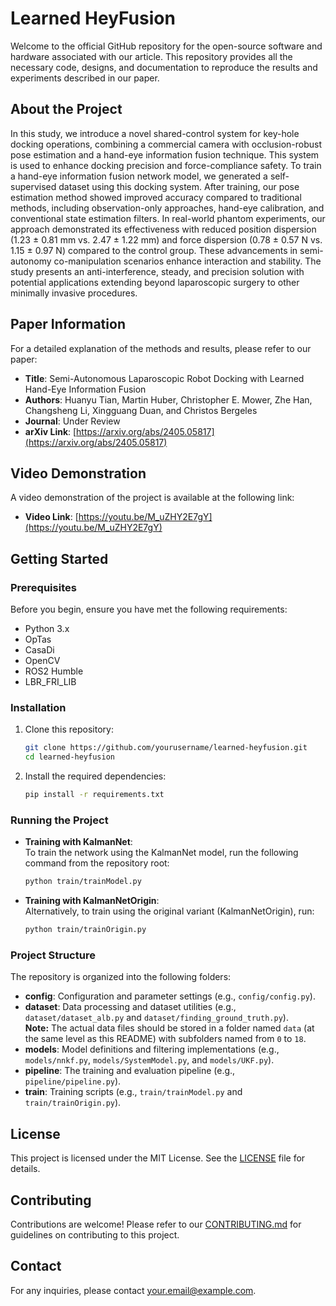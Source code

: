 # Learned HeyFusion

Welcome to the official GitHub repository for the open-source software and hardware associated with our article. This repository provides all the necessary code, designs, and documentation to reproduce the results and experiments described in our paper.

## About the Project

In this study, we introduce a novel shared-control system for key-hole docking operations, combining a commercial camera with occlusion-robust pose estimation and a hand-eye information fusion technique. This system is used to enhance docking precision and force-compliance safety. To train a hand-eye information fusion network model, we generated a self-supervised dataset using this docking system. After training, our pose estimation method showed improved accuracy compared to traditional methods, including observation-only approaches, hand-eye calibration, and conventional state estimation filters. In real-world phantom experiments, our approach demonstrated its effectiveness with reduced position dispersion (1.23 ± 0.81 mm vs. 2.47 ± 1.22 mm) and force dispersion (0.78 ± 0.57 N vs. 1.15 ± 0.97 N) compared to the control group. These advancements in semi-autonomy co-manipulation scenarios enhance interaction and stability. The study presents an anti-interference, steady, and precision solution with potential applications extending beyond laparoscopic surgery to other minimally invasive procedures.


## Paper Information

For a detailed explanation of the methods and results, please refer to our paper:

- **Title**: Semi-Autonomous Laparoscopic Robot Docking with Learned Hand-Eye Information Fusion
- **Authors**: Huanyu Tian, Martin Huber, Christopher E. Mower, Zhe Han, Changsheng Li, Xingguang Duan, and Christos Bergeles
- **Journal**: Under Review
- **arXiv Link**: [https://arxiv.org/abs/2405.05817](https://arxiv.org/abs/2405.05817)

## Video Demonstration

A video demonstration of the project is available at the following link:

- **Video Link**: [https://youtu.be/M_uZHY2E7gY](https://youtu.be/M_uZHY2E7gY)

## Getting Started

### Prerequisites

Before you begin, ensure you have met the following requirements:

- Python 3.x
- OpTas
- CasaDi
- OpenCV
- ROS2 Humble
- LBR_FRI_LIB

### Installation

1. Clone this repository:
    ```bash
    git clone https://github.com/yourusername/learned-heyfusion.git
    cd learned-heyfusion
    ```

2. Install the required dependencies:
    ```bash
    pip install -r requirements.txt
    ```

### Running the Project

- **Training with KalmanNet**:  
  To train the network using the KalmanNet model, run the following command from the repository root:
    ```bash
    python train/trainModel.py
    ```

- **Training with KalmanNetOrigin**:  
  Alternatively, to train using the original variant (KalmanNetOrigin), run:
    ```bash
    python train/trainOrigin.py
    ```

### Project Structure

The repository is organized into the following folders:

- **config**: Configuration and parameter settings (e.g., `config/config.py`).
- **dataset**: Data processing and dataset utilities (e.g., `dataset/dataset_alb.py` and `dataset/finding_ground_truth.py`).  
  **Note:** The actual data files should be stored in a folder named `data` (at the same level as this README) with subfolders named from `0` to `18`.
- **models**: Model definitions and filtering implementations (e.g., `models/nnkf.py`, `models/SystemModel.py`, and `models/UKF.py`).
- **pipeline**: The training and evaluation pipeline (e.g., `pipeline/pipeline.py`).
- **train**: Training scripts (e.g., `train/trainModel.py` and `train/trainOrigin.py`).

## License

This project is licensed under the MIT License. See the [LICENSE](LICENSE) file for details.

## Contributing

Contributions are welcome! Please refer to our [CONTRIBUTING.md](CONTRIBUTING.md) for guidelines on contributing to this project.

## Contact

For any inquiries, please contact [your.email@example.com](mailto:your.email@example.com).
